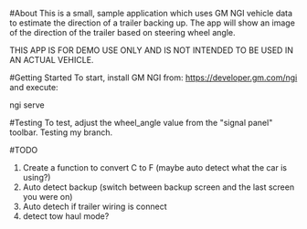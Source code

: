 #About
This is a small, sample application which uses GM NGI vehicle data to estimate the direction of a trailer backing up. The app will show an image of the direction of the trailer based on steering wheel angle.

THIS APP IS FOR DEMO USE ONLY AND IS NOT INTENDED TO BE USED IN AN ACTUAL VEHICLE.

#Getting Started
To start, install GM NGI from: https://developer.gm.com/ngi and execute:

ngi serve

#Testing
To test, adjust the wheel_angle value from the "signal panel" toolbar.
Testing my branch.

#TODO

1. Create a function to convert C to F (maybe auto detect what the car is using?)
2. Auto detect backup (switch between backup screen and the last screen you were on)
3. Auto detech if trailer wiring is connect
4. detect tow haul mode?